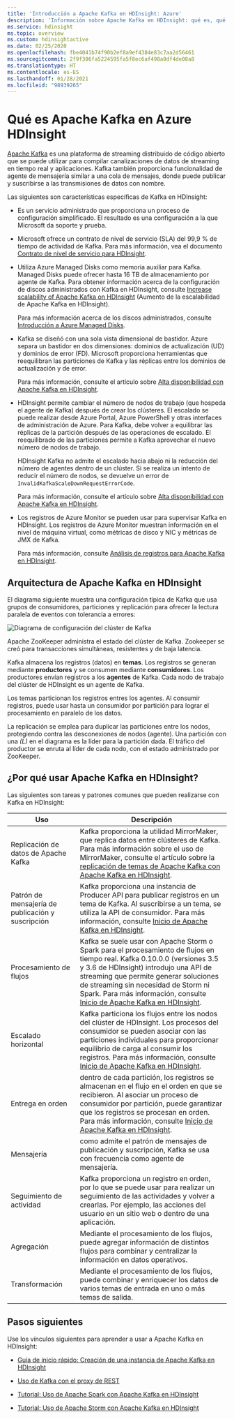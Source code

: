 ```yaml
---
title: 'Introducción a Apache Kafka en HDInsight: Azure'
description: 'Información sobre Apache Kafka en HDInsight: qué es, qué hace y dónde encontrar ejemplos y obtener una introducción.'
ms.service: hdinsight
ms.topic: overview
ms.custom: hdinsightactive
ms.date: 02/25/2020
ms.openlocfilehash: fbe4041b74f90b2ef8a9ef4384e83c7aa2d56461
ms.sourcegitcommit: 2f9f306fa5224595fa5f8ec6af498a0df4de08a8
ms.translationtype: HT
ms.contentlocale: es-ES
ms.lasthandoff: 01/28/2021
ms.locfileid: "98939265"
---
```

# <a name="what-is-apache-kafka-in-azure-hdinsight"></a>Qué es Apache Kafka en Azure HDInsight

[Apache Kafka](https://kafka.apache.org) es una plataforma de streaming distribuido de código abierto que se puede utilizar para compilar canalizaciones de datos de streaming en tiempo real y aplicaciones. Kafka también proporciona funcionalidad de agente de mensajería similar a una cola de mensajes, donde puede publicar y suscribirse a las transmisiones de datos con nombre.

Las siguientes son características específicas de Kafka en HDInsight:

* Es un servicio administrado que proporciona un proceso de configuración simplificado. El resultado es una configuración a la que Microsoft da soporte y prueba.

* Microsoft ofrece un contrato de nivel de servicio (SLA) del 99,9 % de tiempo de actividad de Kafka. Para más información, vea el documento [Contrato de nivel de servicio para HDInsight](https://azure.microsoft.com/support/legal/sla/hdinsight/v1_0/).

* Utiliza Azure Managed Disks como memoria auxiliar para Kafka. Managed Disks puede ofrecer hasta 16 TB de almacenamiento por agente de Kafka. Para obtener información acerca de la configuración de discos administrados con Kafka en HDInsight, consulte [Increase scalability of Apache Kafka on HDInsight](apache-kafka-scalability.md) (Aumento de la escalabilidad de Apache Kafka en HDInsight).

    Para más información acerca de los discos administrados, consulte [Introducción a Azure Managed Disks](../../virtual-machines/managed-disks-overview.md).

* Kafka se diseñó con una sola vista dimensional de bastidor. Azure separa un bastidor en dos dimensiones: dominios de actualización (UD) y dominios de error (FD). Microsoft proporciona herramientas que reequilibran las particiones de Kafka y las réplicas entre los dominios de actualización y de error.

    Para más información, consulte el artículo sobre [Alta disponibilidad con Apache Kafka en HDInsight](apache-kafka-high-availability.md).

* HDInsight permite cambiar el número de nodos de trabajo (que hospeda el agente de Kafka) después de crear los clústeres. El escalado se puede realizar desde Azure Portal, Azure PowerShell y otras interfaces de administración de Azure. Para Kafka, debe volver a equilibrar las réplicas de la partición después de las operaciones de escalado. El reequilibrado de las particiones permite a Kafka aprovechar el nuevo número de nodos de trabajo.

   HDInsight Kafka no admite el escalado hacia abajo ni la reducción del número de agentes dentro de un clúster. Si se realiza un intento de reducir el número de nodos, se devuelve un error de `InvalidKafkaScaleDownRequestErrorCode`.

    Para más información, consulte el artículo sobre [Alta disponibilidad con Apache Kafka en HDInsight](apache-kafka-high-availability.md).

* Los registros de Azure Monitor se pueden usar para supervisar Kafka en HDInsight. Los registros de Azure Monitor muestran información en el nivel de máquina virtual, como métricas de disco y NIC y métricas de JMX de Kafka.

    Para más información, consulte [Análisis de registros para Apache Kafka en HDInsight](apache-kafka-log-analytics-operations-management.md).

## <a name="apache-kafka-on-hdinsight-architecture"></a>Arquitectura de Apache Kafka en HDInsight

El diagrama siguiente muestra una configuración típica de Kafka que usa grupos de consumidores, particiones y replicación para ofrecer la lectura paralela de eventos con tolerancia a errores:

![Diagrama de configuración del clúster de Kafka](./media/apache-kafka-introduction/kafka-cluster-diagram.png)

Apache ZooKeeper administra el estado del clúster de Kafka. Zookeeper se creó para transacciones simultáneas, resistentes y de baja latencia.

Kafka almacena los registros (datos) en **temas**. Los registros se generan mediante **productores** y se consumen mediante **consumidores**. Los productores envían registros a los **agentes** de Kafka. Cada nodo de trabajo del clúster de HDInsight es un agente de Kafka.

Los temas particionan los registros entres los agentes. Al consumir registros, puede usar hasta un consumidor por partición para lograr el procesamiento en paralelo de los datos.

La replicación se emplea para duplicar las particiones entre los nodos, protegiendo contra las desconexiones de nodos (agente). Una partición con una *(L)* en el diagrama es la líder para la partición dada. El tráfico del productor se enruta al líder de cada nodo, con el estado administrado por ZooKeeper.

## <a name="why-use-apache-kafka-on-hdinsight"></a>¿Por qué usar Apache Kafka en HDInsight?

Las siguientes son tareas y patrones comunes que pueden realizarse con Kafka en HDInsight:

|Uso |Descripción |
|---|---|
|Replicación de datos de Apache Kafka|Kafka proporciona la utilidad MirrorMaker, que replica datos entre clústeres de Kafka. Para más información sobre el uso de MirrorMaker, consulte el artículo sobre la [replicación de temas de Apache Kafka con Apache Kafka en HDInsight](apache-kafka-mirroring.md).|
|Patrón de mensajería de publicación y suscripción|Kafka proporciona una instancia de Producer API para publicar registros en un tema de Kafka. Al suscribirse a un tema, se utiliza la API de consumidor. Para más información, consulte [Inicio de Apache Kafka en HDInsight](apache-kafka-get-started.md).|
|Procesamiento de flujos|Kafka se suele usar con Apache Storm o Spark para el procesamiento de flujos en tiempo real. Kafka 0.10.0.0 (versiones 3.5 y 3.6 de HDInsight) introdujo una API de streaming que permite generar soluciones de streaming sin necesidad de Storm ni Spark. Para más información, consulte [Inicio de Apache Kafka en HDInsight](apache-kafka-get-started.md).|
|Escalado horizontal|Kafka particiona los flujos entre los nodos del clúster de HDInsight. Los procesos del consumidor se pueden asociar con las particiones individuales para proporcionar equilibrio de carga al consumir los registros. Para más información, consulte [Inicio de Apache Kafka en HDInsight](apache-kafka-get-started.md).|
|Entrega en orden|dentro de cada partición, los registros se almacenan en el flujo en el orden en que se recibieron. Al asociar un proceso de consumidor por partición, puede garantizar que los registros se procesan en orden. Para más información, consulte [Inicio de Apache Kafka en HDInsight](apache-kafka-get-started.md).|
|Mensajería|como admite el patrón de mensajes de publicación y suscripción, Kafka se usa con frecuencia como agente de mensajería.|
|Seguimiento de actividad|Kafka proporciona un registro en orden, por lo que se puede usar para realizar un seguimiento de las actividades y volver a crearlas. Por ejemplo, las acciones del usuario en un sitio web o dentro de una aplicación.|
|Agregación|Mediante el procesamiento de los flujos, puede agregar información de distintos flujos para combinar y centralizar la información en datos operativos.|
|Transformación|Mediante el procesamiento de los flujos, puede combinar y enriquecer los datos de varios temas de entrada en uno o más temas de salida.|

## <a name="next-steps"></a>Pasos siguientes

Use los vínculos siguientes para aprender a usar a Apache Kafka en HDInsight:

* [Guía de inicio rápido: Creación de una instancia de Apache Kafka en HDInsight](apache-kafka-get-started.md)

* [Uso de Kafka con el proxy de REST](rest-proxy.md)

* [Tutorial: Uso de Apache Spark con Apache Kafka en HDInsight](../hdinsight-apache-spark-with-kafka.md)

* [Tutorial: Uso de Apache Storm con Apache Kafka en HDInsight](../hdinsight-apache-storm-with-kafka.md)
